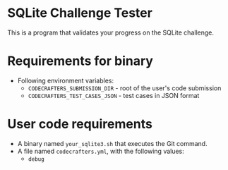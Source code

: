# SQLite Challenge Tester

This is a program that validates your progress on the SQLite challenge.

# Requirements for binary

- Following environment variables:
  - `CODECRAFTERS_SUBMISSION_DIR` - root of the user's code submission
  - `CODECRAFTERS_TEST_CASES_JSON` - test cases in JSON format

# User code requirements

- A binary named `your_sqlite3.sh` that executes the Git command.
- A file named `codecrafters.yml`, with the following values: 
  - `debug`
